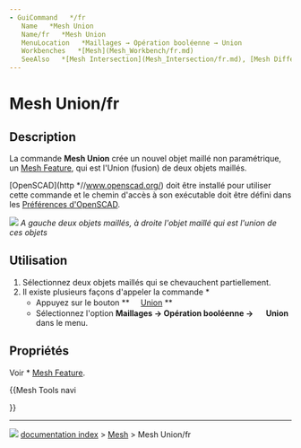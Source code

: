 ```yaml
---
- GuiCommand   */fr
   Name   *Mesh Union‏‎
   Name/fr   *Mesh Union
   MenuLocation   *Maillages → Opération booléenne → Union
   Workbenches   *[Mesh](Mesh_Workbench/fr.md)
   SeeAlso   *[Mesh Intersection](Mesh_Intersection/fr.md), [Mesh Différence](Mesh_Difference/fr.md)
---
```


# Mesh Union/fr

## Description

La commande **Mesh Union** crée un nouvel objet maillé non paramétrique, un [Mesh Feature](Mesh_Feature/fr.md), qui est l\'Union (fusion) de deux objets maillés.

[OpenSCAD](http   *//www.openscad.org/) doit être installé pour utiliser cette commande et le chemin d\'accès à son exécutable doit être défini dans les [Préférences d\'OpenSCAD](OpenSCAD_Preferences/fr.md).

![](images/Mesh_Union_example.png ) 
*A gauche deux objets maillés, à droite l'objet maillé qui est l'union de ces objets*

## Utilisation

1.  Sélectionnez deux objets maillés qui se chevauchent partiellement.
2.  Il existe plusieurs façons d\'appeler la commande   *
    -   Appuyez sur le bouton **<img src="images/Mesh_Union.svg" width=16px> [Union](Mesh_Union/fr.md)
**
    -   Sélectionnez l\'option **Maillages → Opération booléenne → <img src="images/Mesh_Union.svg" width=16px> Union** dans le menu.

## Propriétés

Voir   * [Mesh Feature](Mesh_Feature/fr.md).





{{Mesh Tools navi

}}



---
![](images/Right_arrow.png) [documentation index](../README.md) > [Mesh](Mesh_Workbench.md) > Mesh Union/fr
